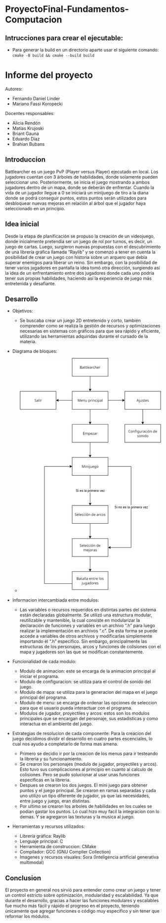 # ProyectoFinal-Fundamentos-Computacion

## Intrucciones para crear el ejecutable:

* Para generar la build en un directorio aparte usar el siguiente comando:
`cmake -B build && cmake --build build`

# Informe del proyecto 

Autores:
* Fernando Daniel Linder
* Mariano Fassi Koropecki

Docentes responsables:
* Alicia Rendón
* Matías Krujoski
* Briant Gauna
* Eduardo Díaz
* Brahian Bubans

## Introduccion
Battlearcher es un juego PvP (Player versus Player) ejecutado en local. Los jugadores cuentan con 3 árboles de habilidades, donde solamente pueden seleccionar uno. Posteriormente, se inicia el juego mostrando a ambos jugadores dentro de un mapa, donde se deberán de enfrentar. Cuando la vida de un jugador llegue a 0 se iniciará un minijuego de tiro a la diana donde se podrá conseguir puntos, estos puntos serán utilizados para desbloquear nuevas mejoras en relación al árbol que el jugador haya seleccionado en un principio.

## Idea inicial
Desde la etapa de planificación se propuso la creación de un videojuego, donde inicialmente pretendía ser un juego de rol por turnos, es decir, un juego de cartas. Luego, surgieron nuevas propuestas con el descubrimiento de una librería gráfica llamada “Raylib” y se comenzó a tener en cuenta la posibilidad de crear un juego con historia sobre un arquero que debía superar enemigos para liberar un reino. Sin embargo, con la posibilidad de tener varios jugadores en pantalla la idea tomó otra dirección, surgiendo así la idea de un enfrentamiento entre dos jugadores donde cada uno podría tener sus propias habilidades, haciendo así la experiencia de juego más entretenida y desafiante.

## Desarrollo
* Objetivos:
  * Se buscaba crear un juego 2D entretenido y corto, también comprender como se realiza la gestión de recursos y optimizaciones necesarias en sistemas con gráficos para que sea rápido y eficiente, utilizando las herramientas adquiridas durante el cursado de la materia.
* Diagrama de bloques:
  - ![diagrama de bloques](src/assets/diagrama.png)
* Informacion intercambiada entre modulos:
  * Las variables o recursos requeridos en distintas partes del sistema están declaradas globalmente. Se utilizó una estructura modular, reutilizable y mantenible, la cual consiste en modularizar la declaración de funciones y variables en un archivo “.h” para luego realizar la implementación en archivos “.c”. De esta forma se puede accede a variables de otros archivos y modificarlas simplemente importando él “.h” especifico. Sin embargo, principalmente las estructuras de los personajes, arcos y funciones de colisiones con el mapa y jugadores son las que se modifican constantemente.
* Funcionalidad de cada modulo:
  * Modulo de animacion: este se encarga de la animacion principal al iniciar el programa.
  * Modulo de configuracion: se utiliza para el control de sonido del juego.
  * Modulo de mapa: se utiliza para la generacion del mapa en el juego principal del programa.
  * Modulo de menu: se encarga de ordenar las opciones de seleccion para que el usuario pueda interactuar con el programa.
  * Modulos de jugador, proyectiles y arcos: estos son los modulos principales que se encargan del personaje, sus estadisticas y como interactua en el ambiente del juego.
* Estrategias de resolucion de cada componente:
Para la creacion del juego decidimos dividir el desarrollo en cuatro partes escenciales, lo cual nos ayudo a completarlo de forma mas amena.
  * Primero se decidio ir por la creacion de los menus para ir testeando la libreria y su funcionamiento.
  * Se crearon los personajes (modulo de jugador, proyectiles y arcos). Esto tuvo sus complicaciones al principio en cuanto al calculo de colisiones. Pero se pudo solucionar al usar unas funciones especificas en la libreria.
  * Despues se crearon los dos juegos. El mini juego para obtener puntos y el juego principal. Se crearon en ramas separadas y cada uno utilizo un tipo diferente de jugador, ya que las necesidades, entre juego y juego, eran distintas.
  * Por ultimo se crearon los arboles de habilidades en los cuales se podian gastar los puntos. Lo cual hizo muy facil la integracion con lo demas. Y se agregaron las texturas y la musica al juego.

* Herramientas y recursos utilizados:
  * Librería gráfica: Raylib
  * Lenguaje principal: C
  * Herramienta de construccion: CMake
  * Compilador: GCC (GNU Compiler Collection)
  * Imagenes y recursos visuales: Sora (Inteligencia artificial generativa multimodal)

## Conclusion
El proyecto en general nos sirvió para entender como crear un juego y tener un control estricto sobre optimización, modularidad y escalabilidad. Ya que durante el desarrollo, gracias a hacer las funciones modulares y escalables fue mucho más fácil y rápido el progreso en el proyecto, teniendo únicamente que agregar funciones o código muy especifico y sin tener que reformar los módulos.

